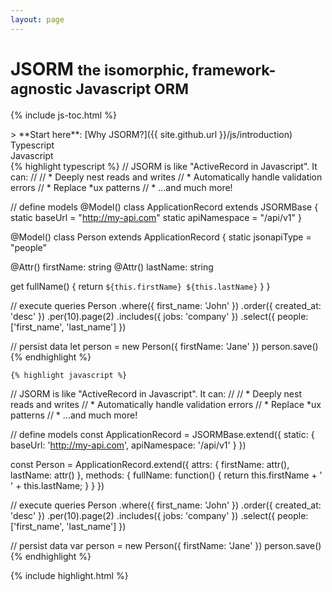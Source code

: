 ```yaml
---
layout: page
---
```


<h1>
  JSORM
  <small>the isomorphic, framework-agnostic Javascript ORM</small>
</h1>

{% include js-toc.html %}

<div markdown="1" class="col-md-8 col-md-offset-1">
  > **Start here**: [Why JSORM?]({{ site.github.url }}/js/introduction)

  <div class="tabs">
    <div class="tab typescript">
      <span>Typescript</span>
    </div>
    <div class="tab javascript">
      <span>Javascript</span>
    </div>
  </div>
  <div markdown="1" class="code-tabs">
    {% highlight typescript %}
// JSORM is like "ActiveRecord in Javascript". It can:
//
// * Deeply nest reads and writes
// * Automatically handle validation errors
// * Replace *ux patterns
// * ...and much more!

// define models
@Model()
class ApplicationRecord extends JSORMBase {
  static baseUrl = "http://my-api.com"
  static apiNamespace = "/api/v1"
}

@Model()
class Person extends ApplicationRecord {
  static jsonapiType = "people"

  @Attr() firstName: string
  @Attr() lastName: string

  get fullName() {
    return `${this.firstName} ${this.lastName}`
  }
}

// execute queries
Person
  .where({ first_name: 'John' })
  .order({ created_at: 'desc' })
  .per(10).page(2)
  .includes({ jobs: 'company' })
  .select({ people: ['first_name', 'last_name'] })

// persist data
let person = new Person({ firstName: 'Jane' })
person.save()
    {% endhighlight %}

    {% highlight javascript %}
// JSORM is like "ActiveRecord in Javascript". It can:
//
// * Deeply nest reads and writes
// * Automatically handle validation errors
// * Replace *ux patterns
// * ...and much more!

// define models
const ApplicationRecord = JSORMBase.extend({
  static: {
    baseUrl: 'http://my-api.com',
    apiNamespace: '/api/v1'
  }
})

const Person = ApplicationRecord.extend({
  attrs: {
    firstName: attr(),
    lastName: attr()
  },
  methods: {
    fullName: function() {
      return this.firstName + ' ' + this.lastName;
    }
  }
})

// execute queries
Person
  .where({ first_name: 'John' })
  .order({ created_at: 'desc' })
  .per(10).page(2)
  .includes({ jobs: 'company' })
  .select({ people: ['first_name', 'last_name'] })

// persist data
var person = new Person({ firstName: 'Jane' })
person.save()
    {% endhighlight %}
  </div>
</div>

{% include highlight.html %}
